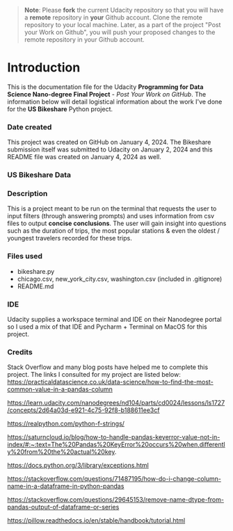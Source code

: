 >**Note**: Please **fork** the current Udacity repository so that you will have a **remote** repository in **your** Github account. Clone the remote repository to your local machine. Later, as a part of the project "Post your Work on Github", you will push your proposed changes to the remote repository in your Github account.

# Introduction
This is the documentation file for the Udacity **Programming for Data Science Nano-degree Final Project** - _Post Your Work on GitHub_. The information below will detail logistical information about the work I've done for the **US Bikeshare** Python project. 
### Date created
This project was created on GitHub on January 4, 2024. The Bikeshare submission itself was submitted to Udacity on January 2, 2024 and this README file was created on January 4, 2024 as well.

### US Bikeshare Data

### Description
This is a project meant to be run on the terminal that requests the user to input filters (through answering prompts) and uses information from csv files to output **concise conclusions**. The user will gain insight into questions such as the duration of trips, the most popular stations & even the oldest / youngest travelers recorded for these trips. 

### Files used

* bikeshare.py
* chicago.csv, new_york_city.csv, washington.csv (included in .gitignore)
* README.md

### IDE
Udacity supplies a workspace terminal and IDE on their Nanodegree portal so I used a mix of that IDE and Pycharm + Terminal on MacOS for this project.

### Credits
Stack Overflow and many blog posts have helped me to complete this project. The links I consulted for my project are listed below:
https://practicaldatascience.co.uk/data-science/how-to-find-the-most-common-value-in-a-pandas-column

https://learn.udacity.com/nanodegrees/nd104/parts/cd0024/lessons/ls1727/concepts/2d64a03d-e921-4c75-92f8-b188611ee3cf

https://realpython.com/python-f-strings/

https://saturncloud.io/blog/how-to-handle-pandas-keyerror-value-not-in-index/#:~:text=The%20Pandas%20KeyError%20occurs%20when,differently%20from%20the%20actual%20key.

https://docs.python.org/3/library/exceptions.html

https://stackoverflow.com/questions/71487195/how-do-i-change-column-name-in-a-dataframe-in-python-pandas

https://stackoverflow.com/questions/29645153/remove-name-dtype-from-pandas-output-of-dataframe-or-series

https://pillow.readthedocs.io/en/stable/handbook/tutorial.html
